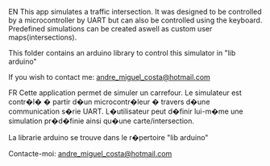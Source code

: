 EN
This app simulates a traffic intersection.
It was designed to be controlled by a microcontroller by UART but can also be controlled using the keyboard.
Predefined simulations can be created aswell as custom user maps(intersections).

This folder contains an arduino library to control this simulator in "lib arduino"

If you wish to contact me: andre_miguel_costa@hotmail.com

FR
Cette application permet de simuler un carrefour.
Le simulateur est contr�l� � partir d�un microcontr�leur � travers d�une communication s�rie UART.
L�utilisateur peut d�finir lui-m�me une simulation pr�d�finie ainsi qu�une carte/intersection.

La librarie arduino se trouve dans le r�pertoire "lib arduino"

Contacte-moi: andre_miguel_costa@hotmail.com
